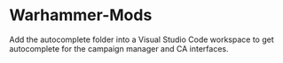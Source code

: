 # Warhammer-Mods

Add the autocomplete folder into a Visual Studio Code workspace to get autocomplete for the campaign manager and CA interfaces.
